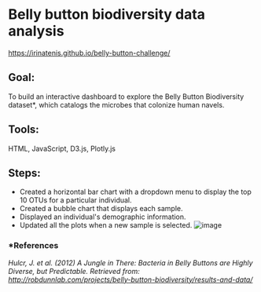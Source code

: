 # Belly button biodiversity data analysis
https://irinatenis.github.io/belly-button-challenge/ 
## **Goal**: 
To build an interactive dashboard to explore the Belly Button Biodiversity dataset*, which catalogs the microbes that colonize human navels.
## **Tools**:
HTML, JavaScript, D3.js, Plotly.js
## **Steps**:
- Created a horizontal bar chart with a dropdown menu to display the top 10 OTUs for a particular individual.
- Created a bubble chart that displays each sample.
- Displayed an individual's demographic information.
- Updated all the plots when a new sample is selected.
![image](https://github.com/irinatenis/Belly-button-biodiversity-data-analysis/assets/120978502/533cd38a-8a2c-4c33-85a6-d4eb39f88736)

### *References
*Hulcr, J. et al. (2012) A Jungle in There: Bacteria in Belly Buttons are Highly Diverse, but Predictable. Retrieved from: http://robdunnlab.com/projects/belly-button-biodiversity/results-and-data/*
